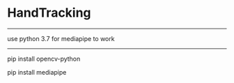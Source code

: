 # HandTracking

***
use python 3.7 for mediapipe to work
***

pip install opencv-python

pip install mediapipe